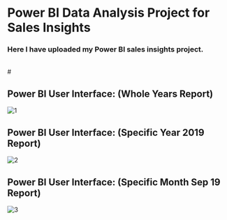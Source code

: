 # Power BI Data Analysis Project for Sales Insights

### Here I have uploaded my Power BI sales insights project. 
<br/>
#

## Power BI User Interface: (Whole Years Report)
![1](https://user-images.githubusercontent.com/50451175/92099294-ebb8da80-ee0c-11ea-942d-7603fdabe845.PNG)

## Power BI User Interface: (Specific Year 2019 Report)
![2](https://user-images.githubusercontent.com/50451175/92147168-4b36da80-ee4d-11ea-8a95-6078c4929e81.PNG)

## Power BI User Interface: (Specific Month Sep 19 Report)
![3](https://user-images.githubusercontent.com/50451175/92147173-4d009e00-ee4d-11ea-9505-1b264d32e639.PNG)
